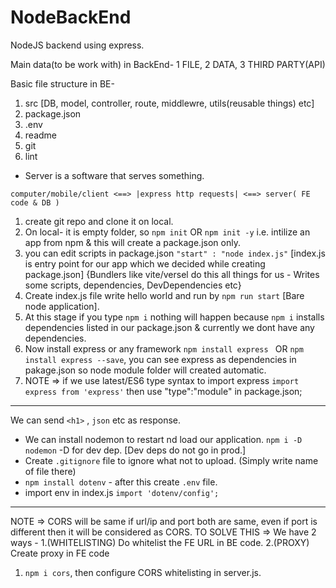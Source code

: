 # NodeBackEnd
NodeJS backend using express.

Main data(to be work with) in BackEnd- 1 FILE, 2 DATA, 3 THIRD PARTY(API)  

Basic file structure in BE-
1. src [DB, model, controller, route, middlewre, utils(reusable things) etc]
2. package.json
3. .env
4. readme
5. git
6. lint

- Server is a software that serves something.

`computer/mobile/client <==> |express http requests| <==> server( FE code & DB )`

1. create git repo and clone it on local.
2. On local- it is empty folder, so `npm init` OR `npm init -y` i.e. intilize an app from npm & this will create a package.json only.
3. you can edit scripts in package.json `"start" : "node index.js"` [index.js is entry point for our app which we decided while creating package.json] {Bundlers like vite/versel do this all things for us - Writes some scripts, dependencies, DevDependencies etc}
4. Create index.js file write hello world and run by `npm run start` [Bare node application].
5. At this stage if you type `npm i` nothing will happen because `npm i` installs dependencies listed in our package.json & currently we dont have any dependencies.
6. Now install express or any framework `npm install express ` OR `npm install express --save`, you can see express as dependencies in pakage.json so node module folder will created automatic.
7. NOTE => if we use latest/ES6 type syntax to import express `import express from 'express'` then use "type":"module" in package.json;

---

We can send `<h1>` , `json` etc as response.

- We can install nodemon to restart nd load our application. `npm i -D nodemon` -D for dev dep. [Dev deps do not go in prod.]
- Create `.gitignore` file to ignore what not to upload. (Simply write name of file there)
- `npm install dotenv` - after this create `.env` file.
- import env in index.js `import 'dotenv/config';`

---

NOTE => CORS will be same if url/ip and port both are same, even if port is different then it will be considered as CORS.
TO SOLVE THIS => We have 2 ways - 1.(WHITELISTING) Do whitelist the FE URL in BE code. 2.(PROXY) Create proxy in FE code  

1. `npm i cors`, then configure CORS whitelisting in server.js.
